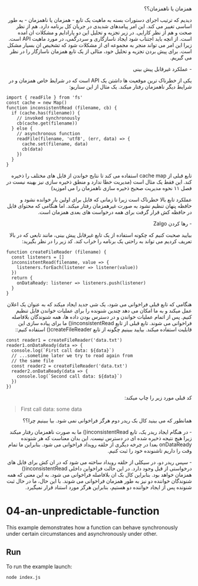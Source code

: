<p dir="rtl" align="right">
همزمان یا ناهمزمان؟؟
</p>

<p dir="rtl" align="right">
دیدیم که ترتیب اجرای دستورات بسته به ماهیت یک تابع - همزمان یا ناهمزمان - به طور اساسی تغییر می کند. این امر پیامدهای شدیدی در جریان کل برنامه دارد. هم از نظر صحت و هم از نظر کارایی. در زیر تجزیه و تحلیل این دو پارادایم و مشکلات ان امده است. از انچه باید اجتناب شود ایجاد ناسازگاری و سردرگمی، در مورد ماهیت API است. زیرا این امر می تواند منجر به مجموعه ای از مشکلات شود که تشخیص ان بسیار مشکل است. برای پیش بردن تجزیه و تحلیل خود، مثالی از یک تابع همزمان ناسازگار را در نظر می گیریم. 
</p>

<p dir="rtl" align="right">
- عملکرد غیرقابل پیش بینی
</p>


<p dir="rtl" align="right">
یکی از خطرناک ترین موقعیت ها داشتن یک API است که در شرایط خاص همزمان و در شرایط دیگر ناهمزمان رفتار میکند. یک مثال از این سناریو:
</p>

```
import { readFile } from 'fs'
const cache = new Map()
function inconsistentRead (filename, cb) {
  if (cache.has(filename)) {
    // invoked synchronously
    cb(cache.get(filename))
  } else {
    // asynchronous function
    readFile(filename, 'utf8', (err, data) => {
      cache.set(filename, data)
      cb(data)
    })
  }
}
```

<p dir="rtl" align="right">
تابع قبلی از cache map استفاده می کند تا نتایج خواندن از فایل های مختلف را ذخیره کند. این فقط یک مثال است (مدیریت خطا ندارد و منطق ذخیره سازی نیز بهینه نیست در فصل ۱۱ نحوه مدیریت صحیح ذخیره سازی ناهمزمان را می اموزید)
</p>


<p dir="rtl" align="right">
عملکرد تابع بالا خطرناک است زیرا تا زمانی که فایل برای اولین بار خوانده نشود و حافظه پنهان تنظیم نشود به صورت غیرهمزمان رفتار میکند. اما هنگامی که محتوای فایل در حافظه کش قرار گرفت برای همه درخواست های بعدی همزمان است. 
</p>


<p dir="rtl" align="right">
- رها کردن Zalgo
</p>


<p dir="rtl" align="right">
بیایید صحبت کنیم که چکونه استفاده از یک تابع غیرقابل پیش بینی، مانند تابعی که در بالا تعریف کردیم می تواند به راحتی یک برنامه را خراب کند. کد زیر را در نظر بگیرید:
</p>

```
function createFileReader (filename) {
  const listeners = []
  inconsistentRead(filename, value => {
    listeners.forEach(listener => listener(value))
  })
  return {
    onDataReady: listener => listeners.push(listener)
  }
}
```


<p dir="rtl" align="right">
هنگامی که تابع قبلی فراخوانی می شود، یک شی جدید ایجاد میکند که به عنوان یک اعلان عمل میکند و به ما امکان می دهد چندین شنونده را برای عملیات خواندن فایل تنظیم کنیم. پس از اتمام عملیات خواندن و در دسترس بودن داده ها، همه شنوندگان بلافاصله فراخوانی می شوند. تابع قبلی از تابع inconsistentRead() ما برای پیاده سازی این قابلیت استفاده میکند. بیایید ببینیم چگونه از تابع createFileReader() استفاده کنیم::
</p>

```
const reader1 = createFileReader('data.txt')
reader1.onDataReady(data => {
  console.log(`First call data: ${data}`)
  // ...sometime later we try to read again from
  // the same file
  const reader2 = createFileReader('data.txt')
  reader2.onDataReady(data => {
    console.log(`Second call data: ${data}`)
  })
})
```


<p dir="rtl" align="right">
کد قبلی مورد زیر را چاپ میکند:
</p>

> First call data: some data


<p dir="rtl" align="right">
همانطور که می بینید کال بک ریدر دوم هرگز فراخوانی نمی شود. بیا ببینیم چرا؟؟
</p>


<p dir="rtl" align="right">
- در هنگام ایجاد ریدر یک، تابع inconsistentRead() ما به صورت ناهمزمان رفتار میکند زیرا هیچ نتیجه ذخیره شده ای در دسترس نیست. این بدان معناست که هر شنونده onDataReady بعدا در چرخه دیگری از حلقه رویداد فراخوانی می شود. بنابراین ما تمام وقت را داریم تاشنونده خود را ثبت کنیم.
</p>


<p dir="rtl" align="right">
- سپس ریدر دو، در سیکلی از حلقه رویداد ساخته می شود که در ان کش برای فایل های درخواستی از قبل وجود دارد. در این حالت فراخواین داخلی inconsistentRead() همزمان خواهد بود. بنابراین کال بک ان بلافاصله فراخوانی می شود. به این معنی که همه شنوندگان خواننده دو نیز به طور همزمان فراخوانی می شوند. با این حال، ما در حال ثبت شنونده پس از ایجاد خواننده دو هستیم، بنابراین هرگز مورد استناد قرار نمیگیرد.
</p>


 




# 04-an-unpredictable-function

This example demonstrates how a function can behave synchronously under certain circumstances and asynchronously under other.

## Run

To run the example launch:

```bash
node index.js
```
